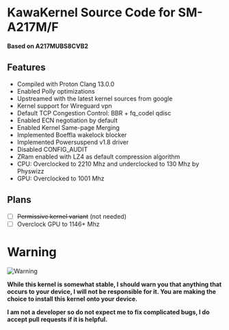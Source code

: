 # KawaKernel Source Code for SM-A217M/F
**Based on A217MUBS8CVB2**

## Features
* Compiled with Proton Clang 13.0.0
* Enabled Polly optimizations
* Upstreamed with the latest kernel sources from google
* Kernel support for Wireguard vpn
* Default TCP Congestion Control: BBR + fq_codel qdisc
* Enabled ECN negotiation by default 
* Enabled Kernel Same-page Merging
* Implemented Boeffla wakelock blocker
* Implemented Powersuspend v1.8 driver
* Disabled CONFIG_AUDIT
* ZRam enabled with LZ4 as default compression algorithm
* CPU: Overclocked to 2210 Mhz and underclocked to 130 Mhz by Physwizz
* GPU: Overclocked to 1001 Mhz

## Plans
- [ ] ~~Permissive kernel variant~~ (not needed)
- [ ] Overclock GPU to 1146+ Mhz

# Warning
![Warning](http://www.clker.com/cliparts/H/Z/0/R/f/S/warning-icon-hi.png)

**While this kernel is somewhat stable, I should warn you that anything that occurs to your device, I will not be responsible for it. You are making the choice to install this kernel onto your device.**

**I am not a developer so do not expect me to fix complicated bugs, I do accept pull requests if it is helpful.**
